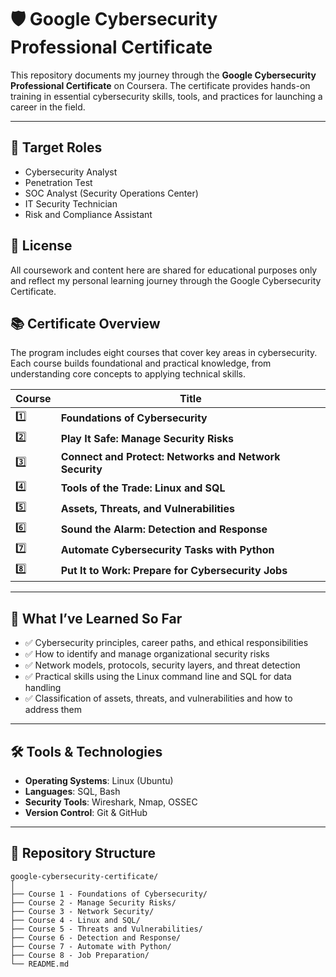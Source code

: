 # 🛡️ Google Cybersecurity Professional Certificate

This repository documents my journey through the **Google Cybersecurity Professional Certificate** on Coursera. The certificate provides hands-on training in essential cybersecurity skills, tools, and practices for launching a career in the field.

---

## 💼 Target Roles

- Cybersecurity Analyst
- Penetration Test
- SOC Analyst (Security Operations Center)
- IT Security Technician
- Risk and Compliance Assistant

## 📜 License

All coursework and content here are shared for educational purposes only and reflect my personal learning journey through the Google Cybersecurity Certificate.

## 📚 Certificate Overview

The program includes eight courses that cover key areas in cybersecurity. Each course builds foundational and practical knowledge, from understanding core concepts to applying technical skills.

| Course | Title                                                  |
| ------ | ------------------------------------------------------ |
| 1️⃣     | **Foundations of Cybersecurity**                       |
| 2️⃣     | **Play It Safe: Manage Security Risks**                |
| 3️⃣     | **Connect and Protect: Networks and Network Security** |
| 4️⃣     | **Tools of the Trade: Linux and SQL**                  |
| 5️⃣     | **Assets, Threats, and Vulnerabilities**               |
| 6️⃣     | **Sound the Alarm: Detection and Response**            |
| 7️⃣     | **Automate Cybersecurity Tasks with Python**           |
| 8️⃣     | **Put It to Work: Prepare for Cybersecurity Jobs**     |

---

## 🧠 What I’ve Learned So Far

- ✅ Cybersecurity principles, career paths, and ethical responsibilities
- ✅ How to identify and manage organizational security risks
- ✅ Network models, protocols, security layers, and threat detection
- ✅ Practical skills using the Linux command line and SQL for data handling
- ✅ Classification of assets, threats, and vulnerabilities and how to address them

---

## 🛠️ Tools & Technologies

- **Operating Systems**: Linux (Ubuntu)
- **Languages**: SQL, Bash
- **Security Tools**: Wireshark, Nmap, OSSEC
- **Version Control**: Git & GitHub

---

## 📂 Repository Structure

```plaintext
google-cybersecurity-certificate/
│
├── Course 1 - Foundations of Cybersecurity/
├── Course 2 - Manage Security Risks/
├── Course 3 - Network Security/
├── Course 4 - Linux and SQL/
├── Course 5 - Threats and Vulnerabilities/
├── Course 6 - Detection and Response/
├── Course 7 - Automate with Python/
├── Course 8 - Job Preparation/
└── README.md
```

<!-- Daily streak commit for October 12>
